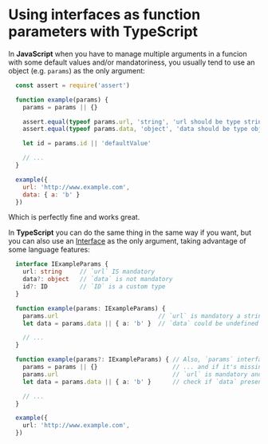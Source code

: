 Using interfaces as function parameters with TypeScript
===

In **JavaScript** when you have to manage multiple arguments in a funcion with some default values and/or mandatoriness, you usually tend to use an object (e.g. `params`) as the only argument:

```js
  const assert = require('assert')

  function example(params) {
    params = params || {}

    assert.equal(typeof params.url, 'string', 'url should be type string')
    assert.equal(typeof params.data, 'object', 'data should be type object')

    let id = params.id || 'defaultValue'

    // ...
  }

  example({
    url: 'http://www.example.com',
    data: { a: 'b' }
  })
```

Which is perfectly fine and works great.

In **TypeScript** you can do the same thing in the same way if you want, but you can also use an [Interface](https://www.typescriptlang.org/docs/handbook/interfaces.html) as the only argument, taking advantage of some language features:

```ts
  interface IExampleParams {
    url: string     // `url` IS mandatory
    data?: object   // `data` is not mandatory
    id?: ID         // `ID` is a custom type
  }

  function example(params: IExampleParams) {
    params.url                            // `url` is mandatory a string
    let data = params.data || { a: 'b' }  // `data` could be undefined

    // ...
  }

  function example(params?: IExampleParams) { // Also, `params` interface could be not mandatory...
    params = params || {}                     // ... and if it's missing, you'll have to assign a default value
    params.url                                // `url` is mandatory and is a string
    let data = params.data || { a: 'b' }      // check if `data` present because it's not mandatory

    // ...
  }

  example({
    url: 'http://www.example.com',
  })
```
